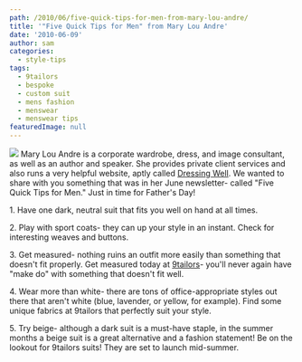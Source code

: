```yaml
---
path: /2010/06/five-quick-tips-for-men-from-mary-lou-andre/
title: '"Five Quick Tips for Men" from Mary Lou Andre'
date: '2010-06-09'
author: sam
categories:
  - style-tips
tags:
  - 9tailors
  - bespoke
  - custom suit
  - mens fashion
  - menswear
  - menswear tips
featuredImage: null
---
```

[![](http://1.bp.blogspot.com/_i2sWkHfIRIo/SUAg2FaGi4I/AAAAAAAAALY/a7E-zlC8bE4/s400/9tailors_photo6_credit.jpg)](http://1.bp.blogspot.com/_i2sWkHfIRIo/SUAg2FaGi4I/AAAAAAAAALY/a7E-zlC8bE4/s400/9tailors_photo6_credit.jpg) Mary Lou Andre is a corporate wardrobe, dress, and image consultant, as well as an author and speaker. She provides private client services and also runs a very helpful website, aptly called [Dressing Well](http://www.dressingwell.com/index.htm). We wanted to share with you something that was in her June newsletter- called "Five Quick Tips for Men." Just in time for Father's Day! 

1\. Have one dark, neutral suit that fits you well on hand at all times.

2\. Play with sport coats- they can up your style in an instant. Check for interesting weaves and buttons.

3\. Get measured- nothing ruins an outfit more easily than something that doesn't fit properly. Get measured today at [9tailors](http://9tailors.com/projects/design/garment)\- you'll never again have "make do" with something that doesn't fit well. 

4\. Wear more than white- there are tons of office-appropriate styles out there that aren't white (blue, lavender, or yellow, for example). Find some unique fabrics at 9tailors that perfectly suit your style.

5\. Try beige- although a dark suit is a must-have staple, in the summer months a beige suit is a great alternative and a fashion statement! Be on the lookout for 9tailors suits! They are set to launch mid-summer.